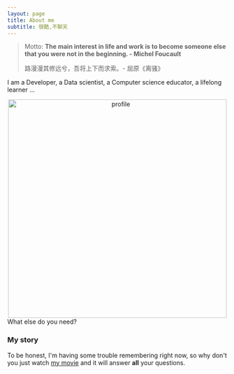```yaml
---
layout: page
title: About me
subtitle: 很酷,不聊天
---
```

<!---
![comment:] # (Why you'd want to go on a date with me)
-->
> Motto: 
> **The main interest in life and work is to become someone else that you were not in the beginning. - Michel Foucault**
>
>  路漫漫其修远兮，吾将上下而求索。- 屈原《离骚》

I am a Developer, a Data scientist, a Computer science educator, a lifelong learner ...

<!---
![avatar](/assets/img/my_profile_figure.jpeg =100x)
--->
<div align = "center">
<img src="/assets/img/my_profile_figure.jpeg" width = "500" alt="profile" align=center />
</div>
What else do you need?

### My story

To be honest, I'm having some trouble remembering right now, so why don't you just watch [my movie](https://en.wikipedia.org/wiki/The_Princess_Bride_%28film%29) and it will answer **all** your questions.
